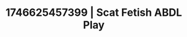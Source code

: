 ---
categories:
- Bedroom eyes
- AI-generated
- Erotic curves
- Raw connection
- Subtle dominance
- ASMR
- Bi-curious stories
- Cosplay
image: /assets/images/1746625457399.jpg
layout: post
seo:
  description: Featured content with artistic ABDL Play, Scat Fetish. HD images available.
  keywords: ABDL Play, Scat Fetish
  og_image: /assets/images/1746625457399.jpg
  schema_type: VisualArtwork
tags:
- ABDL Play
- '#1746625457399'
- Scat Fetish
title: 1746625457399 | Scat Fetish ABDL Play
---